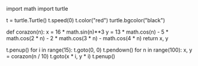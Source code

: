 import math
import turtle


t = turtle.Turtle()
t.speed(0)
t.color("red")
turtle.bgcolor("black")

def corazon(n):
    x = 16 * math.sin(n)**3
    y = 13 * math.cos(n) - 5 * math.cos(2 * n) - 2 * math.cos(3 * n) - math.cos(4 * n)
    return x, y

t.penup()
for i in range(15):
    t.goto(0, 0)
    t.pendown()
    for n in range(100):
        x, y = corazon(n / 10)
        t.goto(x * i, y * i)
    t.penup()


